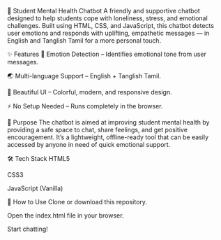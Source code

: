 🌱 Student Mental Health Chatbot
A friendly and supportive chatbot designed to help students cope with loneliness, stress, and emotional challenges.
Built using HTML, CSS, and JavaScript, this chatbot detects user emotions and responds with uplifting, empathetic messages — in English and Tanglish Tamil for a more personal touch.

✨ Features
🧠 Emotion Detection – Identifies emotional tone from user messages.

🌏 Multi-language Support – English + Tanglish Tamil.

🎨 Beautiful UI – Colorful, modern, and responsive design.

⚡ No Setup Needed – Runs completely in the browser.

🎯 Purpose
The chatbot is aimed at improving student mental health by providing a safe space to chat, share feelings, and get positive encouragement.
It’s a lightweight, offline-ready tool that can be easily accessed by anyone in need of quick emotional support.

🛠 Tech Stack
HTML5

CSS3

JavaScript (Vanilla)

🚀 How to Use
Clone or download this repository.

Open the index.html file in your browser.

Start chatting!

